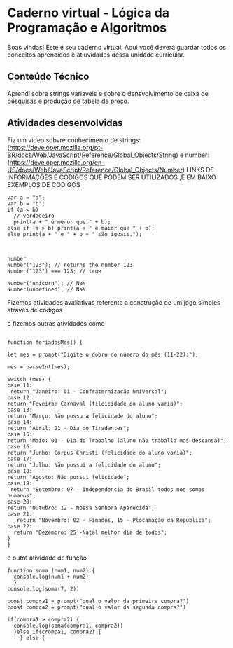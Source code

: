 # Caderno virtual - Lógica da Programação e Algoritmos
Boas vindas! Este é seu caderno virtual. Aqui você deverá guardar todos os conceitos aprendidos e atiuvidades dessa unidade curricular. 


## Conteúdo Técnico
Aprendi sobre strings variaveis e sobre o densvolvimento de caixa de pesquisas e produção de tabela de preço.



## Atividades desenvolvidas
Fiz um video sobvre conhecimento de 
strings:(https://developer.mozilla.org/pt-BR/docs/Web/JavaScript/Reference/Global_Objects/String) 
e number:(https://developer.mozilla.org/en-US/docs/Web/JavaScript/Reference/Global_Objects/Number)
LINKS DE INFORMAÇÕES E CODIGOS QUE PODEM SER UTILIZADOS ,E EM BAIXO EXEMPLOS DE CODIGOS

```JS
var a = "a";
var b = "b";
if (a < b)
  // verdadeiro
  print(a + " é menor que " + b);
else if (a > b) print(a + " é maior que " + b);
else print(a + " e " + b + " são iguais.");
```
```JS


number
Number("123"); // returns the number 123
Number("123") === 123; // true

Number("unicorn"); // NaN
Number(undefined); // NaN
```
Fizemos atividades avaliativas referente a construção de um jogo simples através de codigos 

 e fizemos outras atividades como
 ```JS

function feriadosMes() {
  
let mes = prompt("Digite o dobro do número do mês (11-22):");

 mes = parseInt(mes);
  
switch (mes) {
 case 11:
  return "Janeiro: 01 - Confraternização Universal";
case 12:
return "Feveiro: Carnaval (fileicidade do aluno varia)";
 case 13:
 return "Março: Não possu a felicidade do aluno";
case 14:
 return "Abril: 21 - Dia do Tiradentes";
 case 15:
 return "Maio: 01 - Dia do Trabalho (aluno não traballa mas descansa)";
 case 16:
 return "Junho: Corpus Christi (felicidade do aluno varia)";
case 17:
 return "Julho: Não possui a felicidade do aluno";
case 18:
 return "Agosto: Não possui felicidade";
 case 19:
  return "Setembro: 07 - Independencia do Brasil todos nos somos humanos";
 case 20:
 return "Outubro: 12 - Nossa Senhora Aparecida";
case 21:
    return "Novembro: 02 - Finados, 15 - Plocamação da República";
 case 22:
   return "Dezembro: 25 -Natal melhor dia de todos";
}
}
```
e outra atividade de função 
```JS
function soma (num1, num2) {
  console.log(num1 + num2)
  }
console.log(soma(7, 2))

const compra1 = prompt("qual o valor da primeira compra?")
const compra2 = prompt("qual o valor da segunda compra?")

if(compra1 > compra2) {
  console.log(soma(compra1, compra2))
  }else if(crompa1, compra2) {
    } else {
```
